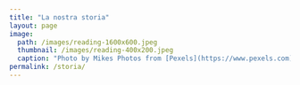 ```yaml
---
title: "La nostra storia"
layout: page
image:
  path: /images/reading-1600x600.jpeg
  thumbnail: /images/reading-400x200.jpeg
  caption: "Photo by Mikes Photos from [Pexels](https://www.pexels.com)"
permalink: /storia/
---
```

